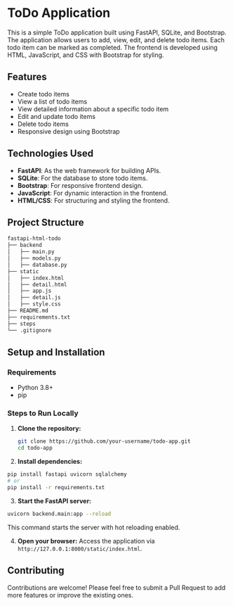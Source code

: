 # ToDo Application

This is a simple ToDo application built using FastAPI, SQLite, and Bootstrap. The application allows users to add, view, edit, and delete todo items. Each todo item can be marked as completed. The frontend is developed using HTML, JavaScript, and CSS with Bootstrap for styling.

## Features

- Create todo items
- View a list of todo items
- View detailed information about a specific todo item
- Edit and update todo items
- Delete todo items
- Responsive design using Bootstrap

## Technologies Used

- **FastAPI**: As the web framework for building APIs.
- **SQLite**: For the database to store todo items.
- **Bootstrap**: For responsive frontend design.
- **JavaScript**: For dynamic interaction in the frontend.
- **HTML/CSS**: For structuring and styling the frontend.

## Project Structure

```bash
fastapi-html-todo
├── backend
│   ├── main.py
│   ├── models.py
│   ├── database.py
├── static
│   ├── index.html
│   ├── detail.html
│   ├── app.js
│   ├── detail.js
│   ├── style.css
├── README.md
├── requirements.txt
├── steps
└── .gitignore
```

## Setup and Installation

### Requirements

- Python 3.8+
- pip

### Steps to Run Locally

1. **Clone the repository:**

   ```bash
   git clone https://github.com/your-username/todo-app.git
   cd todo-app
   ```

2. **Install dependencies:**
   
  ```bash
  pip install fastapi uvicorn sqlalchemy
  # or
  pip install -r requirements.txt
  ```

3. **Start the FastAPI server:**

  ```bash
  uvicorn backend.main:app --reload
  ```
This command starts the server with hot reloading enabled.

4. **Open your browser:**
Access the application via `http://127.0.0.1:8000/static/index.html`.

## Contributing
Contributions are welcome! Please feel free to submit a Pull Request to add more features or improve the existing ones.


